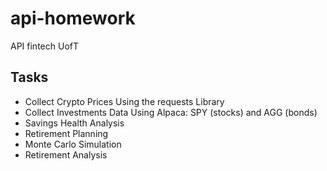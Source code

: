 # api-homework
API fintech UofT

## Tasks

- Collect Crypto Prices Using the requests Library
- Collect Investments Data Using Alpaca: SPY (stocks) and AGG (bonds)
- Savings Health Analysis
- Retirement Planning
- Monte Carlo Simulation
- Retirement Analysis
